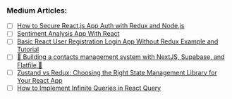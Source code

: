 ### Medium Articles:

- [ ] [How to Secure React.js App Auth with Redux and Node.js](https://dev.to/idurar/how-to-secure-reactjs-app-auth-with-redux-and-nodejs-4ma3)
- [ ] [Sentiment Analysis App With React](https://dev.to/anuradha9712/sentiment-analysis-app-with-react-943)
- [ ] [Basic React User Registration Login App Without Redux Example and Tutorial](https://dev.to/pankajkumar/basic-react-user-registration-login-app-without-redux-example-and-tutorial-1idb)
- [ ] [🚀 Building a contacts management system with NextJS, Supabase, and Flatfile 🥂](https://dev.to/github20k/building-a-contacts-management-system-with-nextjs-supabase-and-flatfile-5dk6)
- [ ] [Zustand vs Redux: Choosing the Right State Management Library for Your React App](https://dev.to/idurar/zustand-vs-redux-choosing-the-right-state-management-library-for-your-react-app-2255)
- [ ] [How to Implement Infinite Queries in React Query](https://dev.to/dravidjones28/how-to-implement-infinite-queries-in-react-query-22e6)
